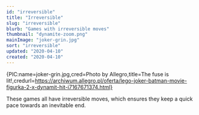 ```yaml
---
id: "irreversible"
title: "Irreversible"
slug: "irreversible"
blurb: "Games with irreversible moves"
thumbnail: "dynamite-zoom.png"
mainImage: "joker-grin.jpg"
sort: "irreversible"
updated: "2020-04-10"
created: "2020-04-10"
---
```


{PIC:name=joker-grin.jpg,cred=Photo by Allegro,title=The fuse is lit!,credurl=https://archiwum.allegro.pl/oferta/lego-joker-batman-movie-figurka-2-x-dynamit-hit-i7167671374.html}

These games all have irreversible moves, which ensures they keep a quick pace towards an inevitable end.
